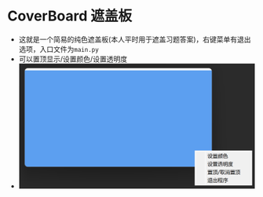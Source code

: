 # CoverBoard 遮盖板
- 这就是一个简易的纯色遮盖板(本人平时用于遮盖习题答案)，右键菜单有退出选项，入口文件为`main.py`
- 可以置顶显示/设置颜色/设置透明度
- ![img](images/img.png)